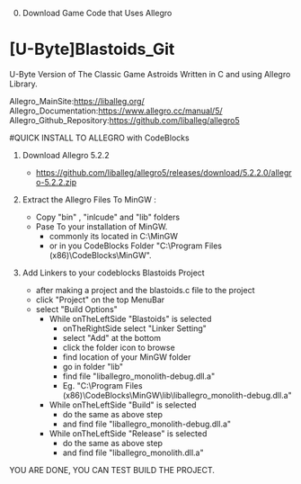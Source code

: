 0. Download Game Code that Uses Allegro  

# [U-Byte]Blastoids_Git  
 U-Byte Version of The Classic Game Astroids Written in C and using Allegro Library.  
 
Allegro_MainSite:https://liballeg.org/  
Allegro_Documentation:https://www.allegro.cc/manual/5/  
Allegro_Github_Repository:https://github.com/liballeg/allegro5  
  

  
#QUICK INSTALL TO ALLEGRO with CodeBlocks  
1. Download Allegro 5.2.2  
   - https://github.com/liballeg/allegro5/releases/download/5.2.2.0/allegro-5.2.2.zip
  
2. Extract the Allegro Files To MinGW :
   - Copy "bin" , "inlcude" and "lib" folders  
   - Pase To your installation of MinGW.  
     - commonly its located in C:\MinGW  
     - or in you CodeBlocks Folder "C:\Program Files (x86)\CodeBlocks\MinGW".  
  
3. Add Linkers to your codeblocks Blastoids Project  
   - after making a project and the blastoids.c file to the project 
   - click "Project" on the top MenuBar  
   - select  "Build Options"<br/>
     - While onTheLeftSide "Blastoids" is selected  
         - onTheRightSide select "Linker Setting"  
         - select "Add" at the bottom  
         - click the folder icon to browse  
         - find location of your MinGW folder  
         - go in folder "lib"  
         - find file "liballegro_monolith-debug.dll.a"  
         - Eg. "C:\Program Files (x86)\CodeBlocks\MinGW\lib\liballegro_monolith-debug.dll.a"  
     - While onTheLeftSide "Build" is selected  
         - do the same as above step  
         - and find file "liballegro_monolith-debug.dll.a"  
     - While onTheLeftSide "Release" is selected  
         - do the same as above step  
         - and find file "liballegro_monolith.dll.a"  
 
 YOU ARE DONE, YOU CAN TEST BUILD THE PROJECT.  


